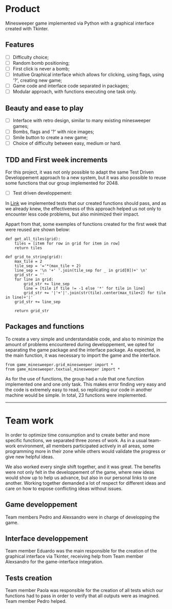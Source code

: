 # Product

Minesweeper game implemented via Python with a graphical interface created with Tkinter.

## Features

- [ ] Difficulty choice;
- [ ] Random bomb positioning;
- [ ] First click is never a bomb;
- [ ] Intuitive Graphical interface which allows for clicking, using flags, using '?', creating new game;
- [ ] Game code and interface code separated in packages;
- [ ] Modular approach, with functions executing one task only.

## Beauty and ease to play

- [ ] Interface with retro design, similar to many existing minesweeper games;
- [ ] Bombs, flags and '?' with nice images;
- [ ] Smile button to create a new game;
- [ ] Choice of difficulty between easy, medium or hard.

## TDD and First week increments

For this project, it was not only possible to adapt the same Test Driven Developpement approach to a new system, but it was also possible to reuse some functions that our group implemented for 2048.

- [ ] Test driven developpement:

 In [Link](https://gitlab-cw1.centralesupelec.fr/eppa-python/minesweeper/-/blob/alexsandro/test_grid.py?ref_type=heads) we implemented tests that our created functions should pass, and as we already knew, the effectiveness of this approach helped us not only to encounter less code problems, but also minimized their impact. 

 Appart from that, some exemples of functions created for the first week that were reused are shown below:

```
def get_all_tiles(grid):
    tiles = [item for row in grid for item in row]
    return tiles
```
```
def grid_to_string(grid):
    max_tile = 2
    tile_sep = '='*(max_tile + 2)
    line_sep = '\n '+' '.join(tile_sep for _ in grid[0])+' \n'
    grid_str = ''
    for line in grid:
        grid_str += line_sep
        line = [tile if tile != -1 else '*' for tile in line]
        grid_str += '|'+'|'.join(str(tile).center(max_tile+2) for tile in line)+'|'
    grid_str += line_sep

    return grid_str
```

## Packages and functions

To create a very simple and understandable code, and also to minimize the amount of problems encountered during developpement, we opted for separating the game package and the interface package. As expected, in the main function, it was necessary to import the game and the interface. 

```
from game_minesweeper.grid_minesweeper import *
from game_minesweeper.textual_minesweeper import *
```

As for the use of functions, the group had a rule that one function implemented one and one only task. This makes error finding very easy and the code is extremely easy to read, so replicating our code in another machine would be simple. In total, 23 functions were implemented.

***

# Team work

In order to optimize time consumption and to create better and more specific functions, we separated three zones of work. As in a usual team-work environment, all members participated actively in all areas, some programming more in their zone while others would validate the progress or give new helpful ideas. 

We also worked every single shift together, and it was great. The benefits were not only felt in the developpement of the game, where new ideas would show up to help us advance, but also in our personal links to one another. Working together demanded a lot of respect for different ideas and care on how to expose conflicting ideas without issues. 

## Game developpement
Team members Pedro and Alexsandro were in charge of developping the game.

## Interface developpement
Team member Eduardo was the main responsible for the creation of the graphical interface via Tkinter, receiving help from Team member Alexsandro for the game-interface integration.

## Tests creation
Team member Paola was responsible for the creation of all tests which our functions had to pass in order to verify that all outputs were as imagined. Team member Pedro helped.
